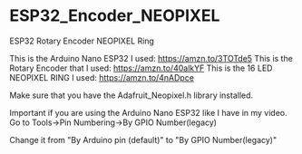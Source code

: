 # ESP32_Encoder_NEOPIXEL
ESP32 Rotary Encoder NEOPIXEL Ring

This is the Arduino Nano ESP32 I used: https://amzn.to/3TOTde5
This is the Rotary Encoder that I used: https://amzn.to/40alkYF
This is the 16 LED NEOPIXEL RING I used: https://amzn.to/4nADpce

Make sure that you have the Adafruit_Neopixel.h library installed.

Important if you are using the Arduino Nano ESP32 like I have in my video. Go to Tools->Pin Numbering->By GPIO Number(legacy)

Change it from "By Arduino pin (default)" to "By GPIO Number(legacy)"
